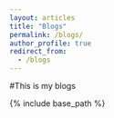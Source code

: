 ```yaml
---
layout: articles
title: "Blogs"
permalink: /blogs/
author_profile: true
redirect_from:
  - /blogs
---
```


#This is my blogs

{% include base_path %}
